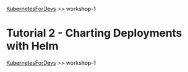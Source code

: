 
[KubernetesForDevs](/README.md) >> workshop-1

# Tutorial 2 - Charting Deployments with Helm

[KubernetesForDevs](/README.md) >> workshop-1
